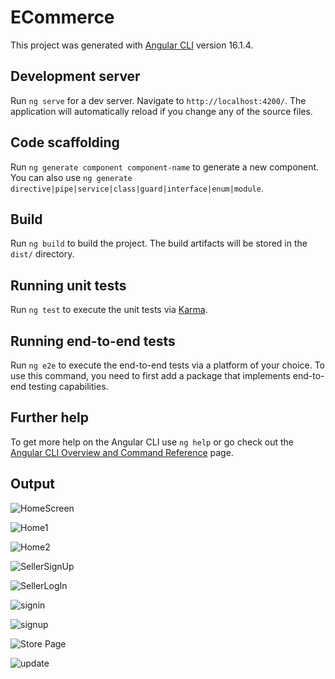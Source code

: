 # ECommerce

This project was generated with [Angular CLI](https://github.com/angular/angular-cli) version 16.1.4.

## Development server

Run `ng serve` for a dev server. Navigate to `http://localhost:4200/`. The application will automatically reload if you change any of the source files.

## Code scaffolding

Run `ng generate component component-name` to generate a new component. You can also use `ng generate directive|pipe|service|class|guard|interface|enum|module`.

## Build

Run `ng build` to build the project. The build artifacts will be stored in the `dist/` directory.

## Running unit tests

Run `ng test` to execute the unit tests via [Karma](https://karma-runner.github.io).

## Running end-to-end tests

Run `ng e2e` to execute the end-to-end tests via a platform of your choice. To use this command, you need to first add a package that implements end-to-end testing capabilities.

## Further help

To get more help on the Angular CLI use `ng help` or go check out the [Angular CLI Overview and Command Reference](https://angular.io/cli) page.

## Output

![HomeScreen](https://github.com/shivam6116/Shopcart/assets/71956466/085c5dfe-8579-48f6-8b87-e17c48062e0b)

![Home1](https://github.com/shivam6116/Shopcart/assets/71956466/5c91591c-8117-4865-95d4-a6e2804e390d)

![Home2](https://github.com/shivam6116/Shopcart/assets/71956466/f5ddc47b-51f2-4a2f-a68f-1dd3b32fd6f3)

![SellerSignUp](https://github.com/shivam6116/Shopcart/assets/71956466/af3ddd70-c26f-47b5-b6f0-d319e156272b)

![SellerLogIn](https://github.com/shivam6116/Shopcart/assets/71956466/488c4e61-5bb7-4a2a-86c6-c27131765818)

![signin](https://github.com/shivam6116/Shopcart/assets/71956466/24d1c11b-00d2-4fdf-91d1-006d429fedc6)

![signup](https://github.com/shivam6116/Shopcart/assets/71956466/717699ee-c3f4-4e9e-9405-aa5a5b78f129)

![Store Page](https://github.com/shivam6116/Shopcart/assets/71956466/3384f976-9c5a-4ddd-98ae-731cb06268ce)

![update](https://github.com/shivam6116/Shopcart/assets/71956466/024b1392-cee2-4970-9489-2cf161b931c7)

